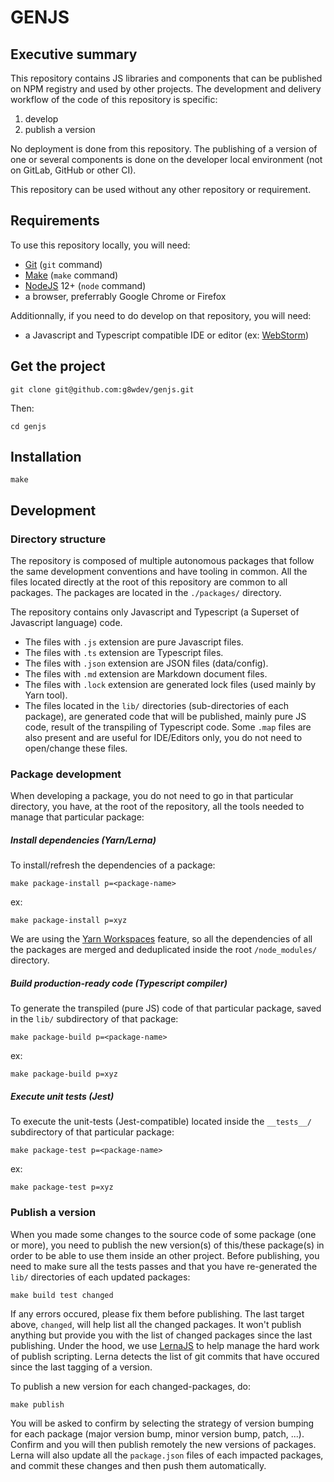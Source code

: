 # GENJS

## Executive summary

This repository contains JS libraries and components that can be published on NPM registry and used by other projects.
The development and delivery workflow of the code of this repository is specific:

1. develop
2. publish a version

No deployment is done from this repository. The publishing of a version of one or several components is done on the developer local environment (not on GitLab, GitHub or other CI).

This repository can be used without any other repository or requirement.

## Requirements

To use this repository locally, you will need:

- [Git](https://git-scm.com/) (`git` command)
- [Make](https://en.wikipedia.org/wiki/Make_(software)) (`make` command)
- [NodeJS](https://nodejs.org/en/) 12+ (`node` command)
- a browser, preferrably Google Chrome or Firefox

Additionnally, if you need to do develop on that repository, you will need:

- a Javascript and Typescript compatible IDE or editor (ex: [WebStorm](https://www.jetbrains.com/webstorm/))

## Get the project

    git clone git@github.com:g8wdev/genjs.git

Then:

    cd genjs


## Installation


    make


## Development

### Directory structure

The repository is composed of multiple autonomous packages that follow the same development conventions and have tooling in common.
All the files located directly at the root of this repository are common to all packages.
The packages are located in the `./packages/` directory.

The repository contains only Javascript and Typescript (a Superset of Javascript language) code.

* The files with `.js` extension are pure Javascript files.
* The files with `.ts` extension are Typescript files.
* The files with `.json` extension are JSON files (data/config).
* The files with `.md` extension are Markdown document files.
* The files with `.lock` extension are generated lock files (used mainly by Yarn tool).
* The files located in the `lib/` directories (sub-directories of each package), are generated code that will be published, mainly pure JS code, result of the transpiling of Typescript code. Some `.map` files are also present and are useful for IDE/Editors only, you do not need to open/change these files.

### Package development

When developing a package, you do not need to go in that particular directory, you have, at the root of the repository, all the tools needed to manage that particular package:

##### Install dependencies (Yarn/Lerna)

To install/refresh the dependencies of a package:

    make package-install p=<package-name>

ex:

    make package-install p=xyz

We are using the [Yarn Workspaces](https://classic.yarnpkg.com/en/docs/workspaces/) feature, so all the dependencies of all the packages are merged and deduplicated inside the root `/node_modules/` directory.

##### Build production-ready code (Typescript compiler)

To generate the transpiled (pure JS) code of that particular package, saved in the `lib/` subdirectory of that package:

    make package-build p=<package-name>

ex:

    make package-build p=xyz

##### Execute unit tests (Jest)

To execute the unit-tests (Jest-compatible) located inside the `__tests__/` subdirectory of that particular package:

    make package-test p=<package-name>

ex:

    make package-test p=xyz

### Publish a version

When you made some changes to the source code of some package (one or more), you need to publish the new version(s) of this/these package(s) in order to be able to use them inside an other project.
Before publishing, you need to make sure all the tests passes and that you have re-generated the `lib/` directories of each updated packages:

    make build test changed

If any errors occured, please fix them before publishing.
The last target above, `changed`, will help list all the changed packages. It won't publish anything but provide you with the list of changed packages since the last publishing.
Under the hood, we use [LernaJS](https://lerna.js.org/) to help manage the hard work of publish scripting.
Lerna detects the list of git commits that have occured since the last tagging of a version.

To publish a new version for each changed-packages, do:

    make publish

You will be asked to confirm by selecting the strategy of version bumping for each package (major version bump, minor version bump, patch, ...).
Confirm and you will then publish remotely the new versions of packages. Lerna will also update all the `package.json` files of each impacted packages, and commit these changes and then push them automatically.



